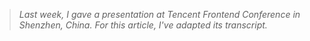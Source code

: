 > *Last week, I gave a presentation at Tencent Frontend Conference in Shenzhen, China. For this article, I've adapted its transcript.*
